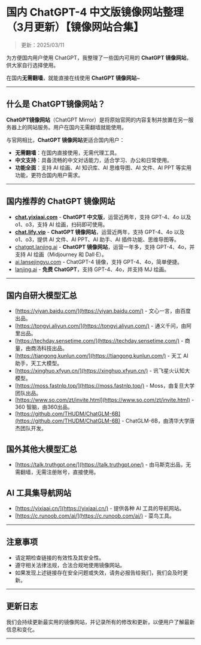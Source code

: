 # 国内 ChatGPT-4 中文版镜像网站整理（3月更新）【镜像网站合集】    

> 更新：2025/03/11   

为方便国内用户使用 ChatGPT，我整理了一些国内可用的 **ChatGPT 镜像网站**，供大家自行选择使用。

在国内**无需翻墙**，就能直接在线使用 **ChatGPT 镜像网站**~

---

## 什么是 ChatGPT镜像网站？

**ChatGPT镜像网站**（ChatGPT Mirror）是将原始官网的内容复制并放置在另一服务器上的网站服务。用户在国内无需翻墙就能使用。

与官网相比，**ChatGPT 镜像网站**更适合国内用户：

- **无需翻墙**：在国内直接使用，无需代理工具。
- **中文支持**：具备流畅的中文对话能力，适合学习、办公和日常使用。
- **功能全面**：支持 AI 绘画、AI 知识库、AI 思维导图、AI 文件、AI PPT 等实用功能，更符合国内用户需求。

---

## 国内推荐的 ChatGPT 镜像网站

- [**chat.yixiaai.com**](https://chat.yixiaai.com/) - **ChatGPT 中文版**，运营近两年，支持 GPT-4、4o 以及 o1、o3，支持 AI 绘画，扫码即可使用。
- [**chat.lify.vip**](https://www.yixiaai.com/) - **ChatGPT 镜像网站**，运营近两年，支持 GPT-4、4o 以及 o1、o3，提供 AI 文件、AI PPT、AI 助手、AI 插件功能、思维导图等。
- [chatgpt.lanjing.ai](https://chatgpt.lanjing.ai/) - **ChatGPT 镜像网站**，运营一年多，支持 GPT-4、4o，并支持 AI 绘画（Midjourney 和 Dall·E）。
- [ai.lansejingyu.com](https://ai.lansejingyu.com/) - ChatGPT-4 镜像，支持 GPT-4、4o，简单便捷。
- [lanjing.ai](https://lanjing.ai/) - **免费 ChatGPT**，支持 GPT-4、4o，并支持 MJ 绘画。

---

## 国内自研大模型汇总

- [https://yiyan.baidu.com/](https://yiyan.baidu.com/) - 文心一言，由百度出品。
- [https://tongyi.aliyun.com/](https://tongyi.aliyun.com/) - 通义千问，由阿里出品。
- [https://techday.sensetime.com/](https://techday.sensetime.com/) - 商量，由商汤科技出品。
- [https://tiangong.kunlun.com/](https://tiangong.kunlun.com/) - 天工 AI 助手，天工大模型。
- [https://xinghuo.xfyun.cn/](https://xinghuo.xfyun.cn/) - 讯飞星火认知大模型。
- [https://moss.fastnlp.top/](https://moss.fastnlp.top/) - Moss，由复旦大学团队出品。
- [https://www.so.com/zt/invite.html](https://www.so.com/zt/invite.html) - 360 智脑，由360出品。
- [https://github.com/THUDM/ChatGLM-6B](https://github.com/THUDM/ChatGLM-6B) - ChatGLM-6B，由清华大学唐杰团队开发。

## 国外其他大模型汇总

- [https://talk.truthgpt.one/](https://talk.truthgpt.one/) - 由马斯克出品，无需翻墙，无需注册账号，直接使用。

## AI 工具集导航网站

- [https://yixiaai.cn/](https://yixiaai.cn/) - 提供各种 AI 工具的导航网站。
- [https://c.runoob.com/ai/](https://c.runoob.com/ai/) - 菜鸟工具。

---

## 注意事项

- 请定期检查链接的有效性及其安全性。
- 遵守相关法律法规，合法合规地使用镜像网站。
- 如果发现上述链接存在安全问题或失效，请务必报告给我们，我们会及时更新。

---

## 更新日志

我们会持续更新最实用的镜像网站，并记录所有的修改和更新，以便用户了解最新信息和变化。

---
